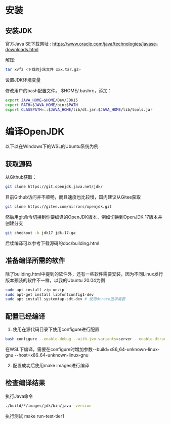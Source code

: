 # 安装

## 安装JDK

官方Java SE下载网址 : https://www.oracle.com/java/technologies/javase-downloads.html

解压:
``` bash
tar xvfz <下载的jdk文件 xxx.tar.gz>
```

设置JDK环境变量

修改用户的bash配置文件。 $HOME/.bashrc，添加：
``` bash
export JAVA_HOME=$HOME/Dev/JDK15
export PATH=$JAVA_HOME/bin:$PATH
export CLASSPATH=.:$JAVA_HOME/lib/dt.jar:$JAVA_HOME/lib/tools.jar
```

# 编译OpenJDK 

以下以在Windows下的WSL的Ubuntu系统为例:

## 获取源码

从Github获取：
```bash
git clone https://git.openjdk.java.net/jdk/
```

目前Github访问并不顺畅，而且速度也比较慢，国内建议从Gitee获取
```bash
git clone https://gitee.com/mirrors/openjdk.git
```

然后用git命令切换到你要编译的OpenJDK版本，例如切换到OpenJDK 17版本并创建分支
```bash
git checkout -b jdk17 jdk-17-ga
```

后续编译可以参考下载源码的doc/building.html

## 准备编译所需的软件

除了building.html中提到的软件外，还有一些软件需要安装，因为不同Linux发行版本预装的软件不一样，以我的Ubuntu 20.04为例
``` bash
sudo apt install zip unzip
sudo apt-get install libfontconfig1-dev
sudo apt install systemtap-sdt-dev # 使用dtrace选项需要
```

## 配置已经编译

1. 使用在源代码目录下使用configure进行配置
```bash
bash configure --enable-debug --with-jvm-variants=server --enable-dtrace --build=x86_64-unknown-linux-gnu --host=x86_64-unknown-linux-gnu
```

在WSL下编译，需要在configure时增加参数--build=x86_64-unknown-linux-gnu --host=x86_64-unknown-linux-gnu

2. 配置成功后使用make images进行编译

## 检查编译结果
执行Java命令
``` bash
./build/*/images/jdk/bin/java -version
```

执行测试
make run-test-tier1



